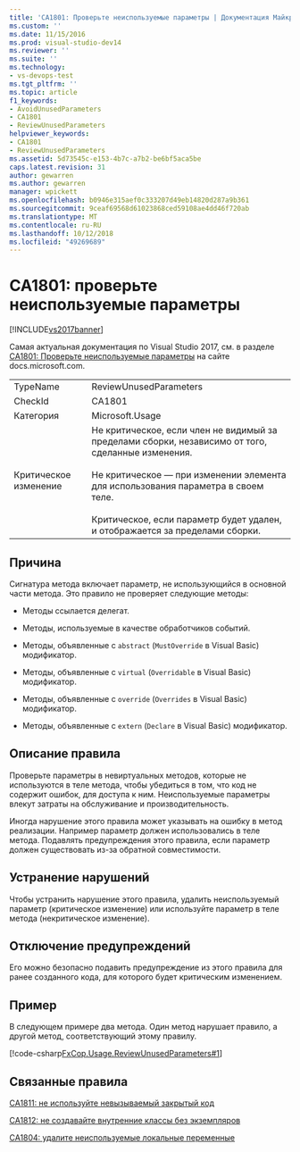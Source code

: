 ```yaml
---
title: 'CA1801: Проверьте неиспользуемые параметры | Документация Майкрософт'
ms.custom: ''
ms.date: 11/15/2016
ms.prod: visual-studio-dev14
ms.reviewer: ''
ms.suite: ''
ms.technology:
- vs-devops-test
ms.tgt_pltfrm: ''
ms.topic: article
f1_keywords:
- AvoidUnusedParameters
- CA1801
- ReviewUnusedParameters
helpviewer_keywords:
- CA1801
- ReviewUnusedParameters
ms.assetid: 5d73545c-e153-4b7c-a7b2-be6bf5aca5be
caps.latest.revision: 31
author: gewarren
ms.author: gewarren
manager: wpickett
ms.openlocfilehash: b0946e315aef0c333207d49eb14820d287a9b361
ms.sourcegitcommit: 9ceaf69568d61023868ced59108ae4dd46f720ab
ms.translationtype: MT
ms.contentlocale: ru-RU
ms.lasthandoff: 10/12/2018
ms.locfileid: "49269689"
---
```

# <a name="ca1801-review-unused-parameters"></a>CA1801: проверьте неиспользуемые параметры
[!INCLUDE[vs2017banner](../includes/vs2017banner.md)]

Самая актуальная документация по Visual Studio 2017, см. в разделе [CA1801: Проверьте неиспользуемые параметры](https://docs.microsoft.com/visualstudio/code-quality/ca1801-review-unused-parameters) на сайте docs.microsoft.com.  
  
|||  
|-|-|  
|TypeName|ReviewUnusedParameters|  
|CheckId|CA1801|  
|Категория|Microsoft.Usage|  
|Критическое изменение|Не критическое, если член не видимый за пределами сборки, независимо от того, сделанные изменения.<br /><br /> Не критическое — при изменении элемента для использования параметра в своем теле.<br /><br /> Критическое, если параметр будет удален, и отображается за пределами сборки.|  
  
## <a name="cause"></a>Причина  
 Сигнатура метода включает параметр, не использующийся в основной части метода. Это правило не проверяет следующие методы:  
  
-   Методы ссылается делегат.  
  
-   Методы, используемые в качестве обработчиков событий.  
  
-   Методы, объявленные с `abstract` (`MustOverride` в Visual Basic) модификатор.  
  
-   Методы, объявленные с `virtual` (`Overridable` в Visual Basic) модификатор.  
  
-   Методы, объявленные с `override` (`Overrides` в Visual Basic) модификатор.  
  
-   Методы, объявленные с `extern` (`Declare` в Visual Basic) модификатор.  
  
## <a name="rule-description"></a>Описание правила  
 Проверьте параметры в невиртуальных методов, которые не используются в теле метода, чтобы убедиться в том, что код не содержит ошибок, для доступа к ним. Неиспользуемые параметры влекут затраты на обслуживание и производительность.  
  
 Иногда нарушение этого правила может указывать на ошибку в метод реализации. Например параметр должен использовались в теле метода. Подавлять предупреждения этого правила, если параметр должен существовать из-за обратной совместимости.  
  
## <a name="how-to-fix-violations"></a>Устранение нарушений  
 Чтобы устранить нарушение этого правила, удалить неиспользуемый параметр (критическое изменение) или используйте параметр в теле метода (некритическое изменение).  
  
## <a name="when-to-suppress-warnings"></a>Отключение предупреждений  
 Его можно безопасно подавить предупреждение из этого правила для ранее созданного кода, для которого будет критическим изменением.  
  
## <a name="example"></a>Пример  
 В следующем примере два метода. Один метод нарушает правило, а другой метод, соответствующий этому правилу.  
  
 [!code-csharp[FxCop.Usage.ReviewUnusedParameters#1](../snippets/csharp/VS_Snippets_CodeAnalysis/FxCop.Usage.ReviewUnusedParameters/cs/FxCop.Usage.ReviewUnusedPerameters.cs#1)]  
  
## <a name="related-rules"></a>Связанные правила  
 [CA1811: не используйте невызываемый закрытый код](../code-quality/ca1811-avoid-uncalled-private-code.md)  
  
 [CA1812: не создавайте внутренние классы без экземпляров](../code-quality/ca1812-avoid-uninstantiated-internal-classes.md)  
  
 [CA1804: удалите неиспользуемые локальные переменные](../code-quality/ca1804-remove-unused-locals.md)

